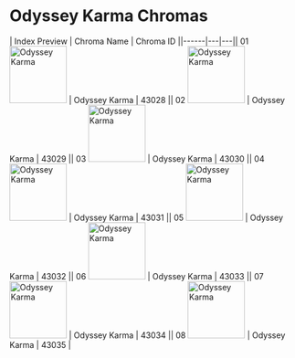 # Odyssey Karma Chromas

| Index  Preview | Chroma Name | Chroma ID ||------|---|---|| 01  <img src='https://raw.communitydragon.org/latest/plugins/rcp-be-lol-game-data/global/default/v1/champion-chroma-images/43/43028.png' alt='Odyssey Karma' width='100'> | Odyssey Karma | 43028 || 02  <img src='https://raw.communitydragon.org/latest/plugins/rcp-be-lol-game-data/global/default/v1/champion-chroma-images/43/43029.png' alt='Odyssey Karma' width='100'> | Odyssey Karma | 43029 || 03  <img src='https://raw.communitydragon.org/latest/plugins/rcp-be-lol-game-data/global/default/v1/champion-chroma-images/43/43030.png' alt='Odyssey Karma' width='100'> | Odyssey Karma | 43030 || 04  <img src='https://raw.communitydragon.org/latest/plugins/rcp-be-lol-game-data/global/default/v1/champion-chroma-images/43/43031.png' alt='Odyssey Karma' width='100'> | Odyssey Karma | 43031 || 05  <img src='https://raw.communitydragon.org/latest/plugins/rcp-be-lol-game-data/global/default/v1/champion-chroma-images/43/43032.png' alt='Odyssey Karma' width='100'> | Odyssey Karma | 43032 || 06  <img src='https://raw.communitydragon.org/latest/plugins/rcp-be-lol-game-data/global/default/v1/champion-chroma-images/43/43033.png' alt='Odyssey Karma' width='100'> | Odyssey Karma | 43033 || 07  <img src='https://raw.communitydragon.org/latest/plugins/rcp-be-lol-game-data/global/default/v1/champion-chroma-images/43/43034.png' alt='Odyssey Karma' width='100'> | Odyssey Karma | 43034 || 08  <img src='https://raw.communitydragon.org/latest/plugins/rcp-be-lol-game-data/global/default/v1/champion-chroma-images/43/43035.png' alt='Odyssey Karma' width='100'> | Odyssey Karma | 43035 |